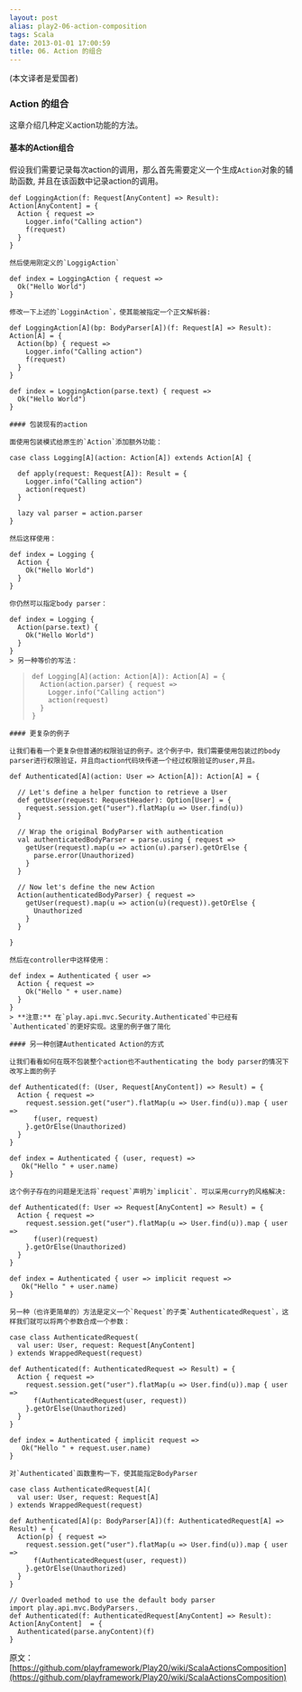 ```yaml
---
layout: post
alias: play2-06-action-composition
tags: Scala
date: 2013-01-01 17:00:59
title: 06. Action 的组合
---
```


(本文译者是爱国者)

### Action 的组合

这章介绍几种定义action功能的方法。

#### 基本的Action组合

假设我们需要记录每次action的调用，那么首先需要定义一个生成`Action`对象的辅助函数, 并且在该函数中记录action的调用。

    def LoggingAction(f: Request[AnyContent] => Result): Action[AnyContent] = {
      Action { request =>
        Logger.info("Calling action")
        f(request)
      }
    }

    然后使用刚定义的`LoggigAction`

    def index = LoggingAction { request =>
      Ok("Hello World")    
    }

    修改一下上述的`LogginAction`，使其能被指定一个正文解析器:

    def LoggingAction[A](bp: BodyParser[A])(f: Request[A] => Result): Action[A] = {
      Action(bp) { request =>
        Logger.info("Calling action")
        f(request)
      }
    }

    def index = LoggingAction(parse.text) { request =>
      Ok("Hello World")    
    }

    #### 包装现有的action

    面使用包装模式给原生的`Action`添加额外功能：

    case class Logging[A](action: Action[A]) extends Action[A] {

      def apply(request: Request[A]): Result = {
        Logger.info("Calling action")
        action(request)
      }

      lazy val parser = action.parser
    }

    然后这样使用：

    def index = Logging { 
      Action { 
        Ok("Hello World")
      }
    }

    你仍然可以指定body parser：

    def index = Logging { 
      Action(parse.text) { 
        Ok("Hello World")
      }
    }
    > 另一种等价的写法：
> 
>     def Logging[A](action: Action[A]): Action[A] = {
>       Action(action.parser) { request =>
>         Logger.info("Calling action")
>         action(request)
>       }
>     }

    #### 更复杂的例子

    让我们看看一个更复杂但普通的权限验证的例子。这个例子中，我们需要使用包装过的body parser进行权限验证，并且向action代码块传递一个经过权限验证的user,并且。

    def Authenticated[A](action: User => Action[A]): Action[A] = {

      // Let's define a helper function to retrieve a User
      def getUser(request: RequestHeader): Option[User] = {
        request.session.get("user").flatMap(u => User.find(u))
      }

      // Wrap the original BodyParser with authentication
      val authenticatedBodyParser = parse.using { request =>
        getUser(request).map(u => action(u).parser).getOrElse {
          parse.error(Unauthorized)
        }          
      }

      // Now let's define the new Action
      Action(authenticatedBodyParser) { request =>
        getUser(request).map(u => action(u)(request)).getOrElse {
          Unauthorized
        }
      }

    }

    然后在controller中这样使用：

    def index = Authenticated { user =>
      Action { request =>
        Ok("Hello " + user.name)      
      }
    }
    > **注意:** 在`play.api.mvc.Security.Authenticated`中已经有`Authenticated`的更好实现。这里的例子做了简化

    #### 另一种创建Authenticated Action的方式

    让我们看看如何在既不包装整个action也不authenticating the body parser的情况下改写上面的例子

    def Authenticated(f: (User, Request[AnyContent]) => Result) = {
      Action { request =>
        request.session.get("user").flatMap(u => User.find(u)).map { user =>
          f(user, request)
        }.getOrElse(Unauthorized)      
      }
    }

    def index = Authenticated { (user, request) =>
       Ok("Hello " + user.name)    
    }

    这个例子存在的问题是无法将`request`声明为`implicit`. 可以采用curry的风格解决:

    def Authenticated(f: User => Request[AnyContent] => Result) = {
      Action { request =>
        request.session.get("user").flatMap(u => User.find(u)).map { user =>
          f(user)(request)
        }.getOrElse(Unauthorized)     
      }
    }

    def index = Authenticated { user => implicit request =>
       Ok("Hello " + user.name)    
    }

    另一种（也许更简单的）方法是定义一个`Request`的子类`AuthenticatedRequest`，这样我们就可以将两个参数合成一个参数：

    case class AuthenticatedRequest(
      val user: User, request: Request[AnyContent]
    ) extends WrappedRequest(request)

    def Authenticated(f: AuthenticatedRequest => Result) = {
      Action { request =>
        request.session.get("user").flatMap(u => User.find(u)).map { user =>
          f(AuthenticatedRequest(user, request))
        }.getOrElse(Unauthorized)            
      }
    }

    def index = Authenticated { implicit request =>
       Ok("Hello " + request.user.name)    
    }

    对`Authenticated`函数重构一下，使其能指定BodyParser

    case class AuthenticatedRequest[A](
      val user: User, request: Request[A]
    ) extends WrappedRequest(request)

    def Authenticated[A](p: BodyParser[A])(f: AuthenticatedRequest[A] => Result) = {
      Action(p) { request =>
        request.session.get("user").flatMap(u => User.find(u)).map { user =>
          f(AuthenticatedRequest(user, request))
        }.getOrElse(Unauthorized)      
      }
    }

    // Overloaded method to use the default body parser
    import play.api.mvc.BodyParsers._
    def Authenticated(f: AuthenticatedRequest[AnyContent] => Result): Action[AnyContent]  = {
      Authenticated(parse.anyContent)(f)
    }

原文：[https://github.com/playframework/Play20/wiki/ScalaActionsComposition](https://github.com/playframework/Play20/wiki/ScalaActionsComposition)
